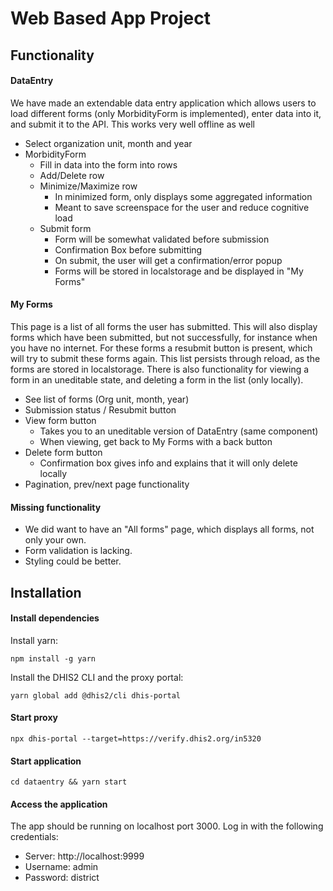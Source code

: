 # Web Based App Project

## Functionality

#### DataEntry

We have made an extendable data entry application which allows users to load
different forms (only MorbidityForm is implemented), enter data into it, and
submit it to the API. This works very well offline as well

* Select organization unit, month and year
* MorbidityForm
    * Fill in data into the form into rows
    * Add/Delete row
    * Minimize/Maximize row
        * In minimized form, only displays some aggregated information
        * Meant to save screenspace for the user and reduce cognitive load
    * Submit form
        * Form will be somewhat validated before submission
        * Confirmation Box before submitting
        * On submit, the user will get a confirmation/error popup
        * Forms will be stored in localstorage and be displayed in "My Forms"

#### My Forms

This page is a list of all forms the user has submitted. This will also display
forms which have been submitted, but not successfully, for instance when you
have no internet. For these forms a resubmit button is present, which will try
to submit these forms again. This list persists through reload, as the forms
are stored in localstorage. There is also functionality for viewing a form in
an uneditable state, and deleting a form in the list (only locally).

* See list of forms (Org unit, month, year)
* Submission status / Resubmit button
* View form button
    * Takes you to an uneditable version of DataEntry (same component)
    * When viewing, get back to My Forms with a back button
* Delete form button
    * Confirmation box gives info and explains that it will only delete locally
* Pagination, prev/next page functionality

#### Missing functionality

* We did want to have an "All forms" page, which displays all forms, not only your own.
* Form validation is lacking.
* Styling could be better.

## Installation

#### Install dependencies
Install yarn:
```
npm install -g yarn
```
Install the DHIS2 CLI and the proxy portal:
```
yarn global add @dhis2/cli dhis-portal
```

#### Start proxy
```
npx dhis-portal --target=https://verify.dhis2.org/in5320
```

#### Start application
```
cd dataentry && yarn start
```

#### Access the application
The app should be running on localhost port 3000. Log in with the following credentials:
- Server: http://localhost:9999
- Username: admin
- Password: district
